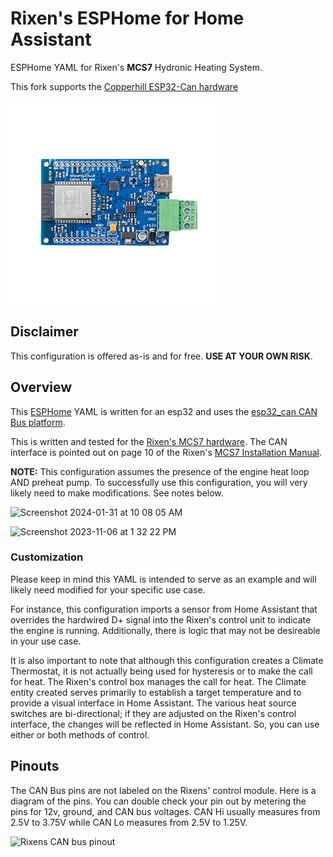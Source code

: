 # Rixen's ESPHome for Home Assistant
ESPHome YAML for Rixen's **MCS7** Hydronic Heating System.

This fork supports the [Copperhill ESP32-Can hardware](https://copperhilltech.com/esp32-wifi-bluetooth-classic-ble-can-bus-module/)

![Copperhill CAN-Bus](./docs/assets/ESP32_CAN-Bus_board_1__70903.png)

## Disclaimer

This configuration is offered as-is and for free. **USE AT YOUR OWN RISK**.

## Overview

This [ESPHome](https://esphome.io) YAML is written for an esp32 and uses the [esp32_can CAN Bus platform](https://esphome.io/components/canbus.html#esp32-can-component).

This is written and tested for the [Rixen's MCS7 hardware](https://rixens.com/collections/mcs-7-hydronic-system-documents). The CAN interface is pointed out on page 10 of the Rixen's [MCS7 Installation Manual](https://rixens.com/collections/mcs-7-hydronic-system-documents).

**NOTE:** This configuration assumes the presence of the engine heat loop AND preheat pump. To successfully use this configuration, you will very likely need to make modifications. See notes below.

![Screenshot 2024-01-31 at 10 08 05 AM](https://github.com/mikegoubeaux/rixens-esphome/assets/9661510/394ea22f-41c4-4714-8a11-c7cb545bdce4)

![Screenshot 2023-11-06 at 1 32 22 PM](https://github.com/mikegoubeaux/rixens-esphome/assets/9661510/dfb0d1ca-18c2-4d9b-b036-19ced3874270)

### Customization

Please keep in mind this YAML is intended to serve as an example and will likely need modified for your specific use case.

For instance, this configuration imports a sensor from Home Assistant that overrides the hardwired D+ signal into the Rixen's control unit to indicate the engine is running. Additionally, there is logic that may not be desireable in your use case.

It is also important to note that although this configuration creates a Climate Thermostat, it is not actually being used for hysteresis or to make the call for heat. The Rixen's control box manages the call for heat. The Climate entity created serves primarily to establish a target temperature and to provide a visual interface in Home Assistant. The various heat source switches are bi-directional; if they are adjusted on the Rixen's control interface, the changes will be reflected in Home Assistant. So, you can use either or both methods of control.

## Pinouts

The CAN Bus pins are not labeled on the Rixens' control module. Here is a diagram of the pins. You can double check your pin out by metering the pins for 12v, ground, and CAN bus voltages. CAN Hi usually measures from 2.5V to 3.75V while CAN Lo measures from 2.5V to 1.25V.

<img width="562" alt="Rixens CAN bus pinout" src="https://github.com/mikegoubeaux/rixens-esphome/assets/9661510/9141288c-cbe0-469c-b7b9-9b02a6126366">
